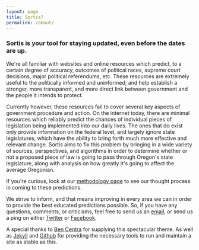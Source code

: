 ```yaml
---
layout: page
title: Sortis?
permalink: /about/
---
```


### Sortis is your tool for staying updated, even before the dates are up.

We're all familiar with websites and online resources which predict, to a certain degree of accuracy, outcomes of
political races, supreme court decisions, major political referendums, etc. These resources are extremely useful to the politically informed and uninformed, and help establish a stronger, more transparent, and more direct link between government and the people it intends to protect.

Currently however, these resources fail to cover several key aspects of government procedure and action. On the internet today, there are minimal resources which reliably predict the chances of individual pieces of legislation being implemented into our daily lives. The ones that do exist only provide information on the federal level, and largely ignore state legislatures, which have the ability to bring forth much more effective and relevant change. Sortis aims to fix this problem by bringing in a wide variety of sources, perspectives, and algorithms in order to determine whether or not a proposed piece of law is going to pass through Oregon's state legislature, along with analysis on how greatly it's going to affect the average Oregonian.

If you're curious, look at our [methodology page](http://sortis.org/methodology/) to see our thought process in coming to these predictions.

We strive to inform, and that means improving in every area we can in order to provide the best educated predictions possible. So, if you have any questions, comments, or criticisms, feel free to send us an [email](mailto:sortis@sortis.org), or send us a ping on either [Twitter](https://twitter.com/SortisOrg) or [Facebook](https://www.facebook.com/sortisorg/).

A special thanks to [Ben Centra](http://bencentra.com) for supplying this spectacular theme. As well as [Jekyll](https://jekyllrb.com/) and [Github](https://github.com/) for providing the necessary tools to run and maintain a site as stable as this.
